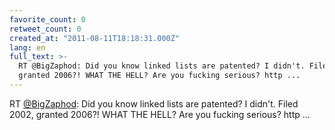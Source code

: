 ```yaml
---
favorite_count: 0
retweet_count: 0
created_at: "2011-08-11T18:18:31.000Z"
lang: en
full_text: >-
  RT @BigZaphod: Did you know linked lists are patented? I didn't. Filed 2002,
  granted 2006?! WHAT THE HELL? Are you fucking serious? http ...
---
```


RT [@BigZaphod](https://twitter.com/BigZaphod): Did you know linked lists are
patented? I didn't. Filed 2002, granted 2006?! WHAT THE HELL? Are you fucking
serious? http ...
